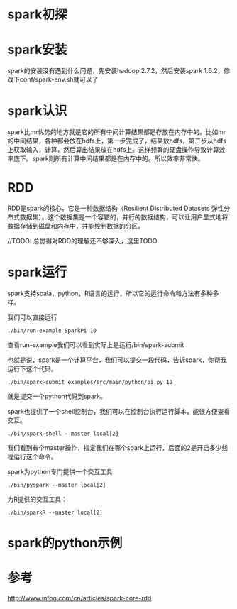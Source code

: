 # spark初探

# spark安装

spark的安装没有遇到什么问题，先安装hadoop 2.7.2，然后安装spark 1.6.2，修改下conf/spark-env.sh就可以了

# spark认识

spark比mr优势的地方就是它的所有中间计算结果都是存放在内存中的。比如mr的中间结果，各种都会放在hdfs上，第一步完成了，结果放hdfs，第二步从hdfs上获取输入，计算，然后算出结果放在hdfs上。这样频繁的硬盘操作导致计算效率底下。spark则所有计算中间结果都是在内存中的。所以效率非常快。

# RDD

RDD是spark的核心，它是一种数据结构（Resilient Distributed Datasets 弹性分布式数据集）。这个数据集是一个容错的，并行的数据结构，可以让用户显式地将数据存储到磁盘和内存中，并能控制数据的分区。

//TODO: 总觉得对RDD的理解还不够深入，这里TODO

# spark运行

spark支持scala，python，R语言的运行，所以它的运行命令和方法有多种多样。

我们可以直接运行
```
./bin/run-example SparkPi 10
```
查看run-example我们可以看到实际上是运行/bin/spark-submit

也就是说，spark是一个计算平台，我们可以提交一段代码，告诉spark，你帮我运行下这个代码。

```
./bin/spark-submit examples/src/main/python/pi.py 10
```

就是提交一个python代码到spark。

spark也提供了一个shell控制台，我们可以在控制台执行运行脚本，能很方便查看交互。

```
./bin/spark-shell --master local[2]
```
我们看到有个master操作，指定我们在哪个spark上运行，后面的2是开启多少线程运行这个命令。

spark为python专门提供一个交互工具

```
./bin/pyspark --master local[2]
```

为R提供的交互工具：
```
./bin/sparkR --master local[2]
```

# spark的python示例

# 参考

http://www.infoq.com/cn/articles/spark-core-rdd
